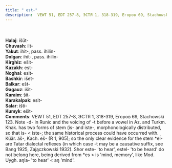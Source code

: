 ```yaml
---
title: " est-"
description:  VEWT 51, EDT 257-8, ЭСТЯ 1, 318-319, Егоров 69, Stachowski 123. Note -d- in Runic and the voicing of -t before a vowel in Az. and Turkm. Khak. has two forms of stem (is- and iste-, morphonologically distributed, so that is- < iste-; the same historical process could have occurred with. Küär. äš-, Kach. eš- (R 1, 905); so the only clear evidence for the stem *eĺ- are Tatar dialectal reflexes (in which case -t may be a causative suffix, see Bang 1925, Zajączkowski 1932). Shor este- 'to hear', estel- 'to be heard' do not belong here, being derived from *es > is 'mind, memory', like Mod. Uygh. aŋla- 'to hear' < aŋ 'mind'.
---
```

<p data-pagefind-weight="0.5">
<strong></strong><br><br>
<strong>Halaj</strong>:  išüt-<br>
<strong>Chuvash</strong>:  ilt-<br>
<strong>Yakut</strong>:  ihit-, pass. ihilin-<br>
<strong>Dolgan</strong>:  ihit-, pass. ihilin-<br>
<strong>Kirghiz</strong>:  ešit-<br>
<strong>Kazakh</strong>:  est-<br>
<strong>Noghai</strong>:  esit-<br>
<strong>Bashkir</strong>:  išet-<br>
<strong>Balkar</strong>:  ešt-<br>
<strong>Gagauz</strong>:  išit-<br>
<strong>Karaim</strong>:  šit-<br>
<strong>Karakalpak</strong>:  esit-<br>
<strong>Salar</strong>:  išti-<br>
<strong>Kumyk</strong>:  ešit-<br>
<strong>Comments</strong>:  VEWT 51, EDT 257-8, ЭСТЯ 1, 318-319, Егоров 69, Stachowski 123. Note -d- in Runic and the voicing of -t before a vowel in Az. and Turkm. Khak. has two forms of stem (is- and iste-, morphonologically distributed, so that is- < iste-; the same historical process could have occurred with. Küär. äš-, Kach. eš- (R 1, 905); so the only clear evidence for the stem *eĺ- are Tatar dialectal reflexes (in which case -t may be a causative suffix, see Bang 1925, Zajączkowski 1932). Shor este- 'to hear', estel- 'to be heard' do not belong here, being derived from *es > is 'mind, memory', like Mod. Uygh. aŋla- 'to hear' < aŋ 'mind'.<br>

</p>
